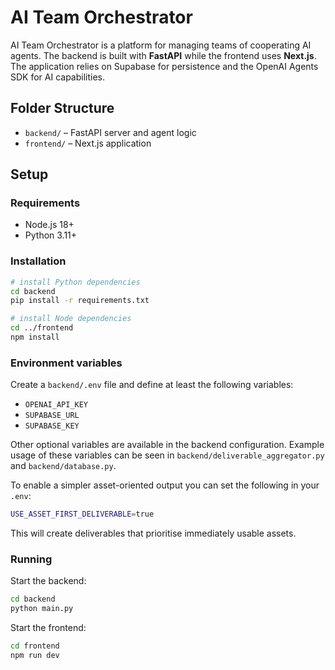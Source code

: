 # AI Team Orchestrator

AI Team Orchestrator is a platform for managing teams of cooperating AI agents. The backend is built with **FastAPI** while the frontend uses **Next.js**. The application relies on Supabase for persistence and the OpenAI Agents SDK for AI capabilities.

## Folder Structure

- `backend/` – FastAPI server and agent logic
- `frontend/` – Next.js application

## Setup

### Requirements

- Node.js 18+
- Python 3.11+

### Installation

```bash
# install Python dependencies
cd backend
pip install -r requirements.txt

# install Node dependencies
cd ../frontend
npm install
```

### Environment variables

Create a `backend/.env` file and define at least the following variables:

- `OPENAI_API_KEY`
- `SUPABASE_URL`
- `SUPABASE_KEY`

Other optional variables are available in the backend configuration. Example usage of these variables can be seen in `backend/deliverable_aggregator.py` and `backend/database.py`.

To enable a simpler asset-oriented output you can set the following in your `.env`:

```bash
USE_ASSET_FIRST_DELIVERABLE=true
```

This will create deliverables that prioritise immediately usable assets.

### Running

Start the backend:

```bash
cd backend
python main.py
```

Start the frontend:

```bash
cd frontend
npm run dev
```

